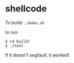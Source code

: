 # shellcode
To build: `./make.sh`

to run:
```
$ cd build/
$ ./test
```

If it doesn't segfault, it worked!
